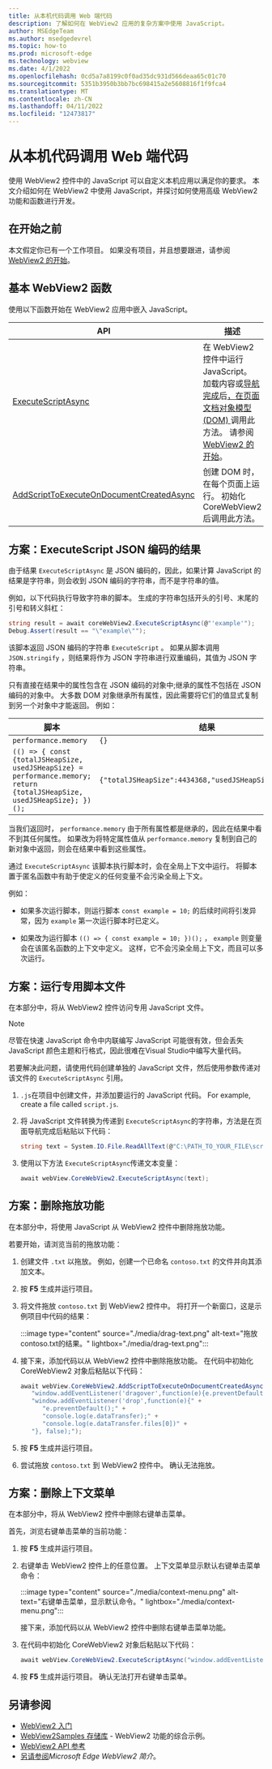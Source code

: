 ```yaml
---
title: 从本机代码调用 Web 端代码
description: 了解如何在 WebView2 应用的复杂方案中使用 JavaScript。
author: MSEdgeTeam
ms.author: msedgedevrel
ms.topic: how-to
ms.prod: microsoft-edge
ms.technology: webview
ms.date: 4/1/2022
ms.openlocfilehash: 0cd5a7a8199c0f0ad35dc931d566deaa65c01c70
ms.sourcegitcommit: 5351b3950b3bb7bc698415a2e5608816f1f9fca4
ms.translationtype: MT
ms.contentlocale: zh-CN
ms.lasthandoff: 04/11/2022
ms.locfileid: "12473817"
---
```

# <a name="call-web-side-code-from-native-side-code"></a>从本机代码调用 Web 端代码
<!-- old title: Use JavaScript in WebView for extended scenarios -->

使用 WebView2 控件中的 JavaScript 可以自定义本机应用以满足你的要求。 本文介绍如何在 WebView2 中使用 JavaScript，并探讨如何使用高级 WebView2 功能和函数进行开发。


<!-- ====================================================================== -->
## <a name="before-you-begin"></a>在开始之前

本文假定你已有一个工作项目。 如果没有项目，并且想要跟进，请参阅 [WebView2 的开始](../get-started/get-started.md)。


<!-- ====================================================================== -->
## <a name="basic-webview2-functions"></a>基本 WebView2 函数

使用以下函数开始在 WebView2 应用中嵌入 JavaScript。

| API | 描述 |
| --- | --- |
| [ExecuteScriptAsync](/dotnet/api/microsoft.web.webview2.wpf.webview2.executescriptasync) | 在 WebView2 控件中运行 JavaScript。 加载内容或[导航完成](/dotnet/api/microsoft.web.webview2.core.corewebview2.navigationcompleted)后[，在页面文档对象模型 (DOM) ](/dotnet/api/microsoft.web.webview2.core.corewebview2.domcontentloaded)调用此方法。 请参阅 [WebView2 的开始](../get-started/get-started.md)。 |
| [AddScriptToExecuteOnDocumentCreatedAsync](/dotnet/api/microsoft.web.webview2.core.corewebview2.addscripttoexecuteondocumentcreatedasync) | 创建 DOM 时，在每个页面上运行。 初始化 CoreWebView2 后调用此方法。 |


<!-- ====================================================================== -->
## <a name="scenario-executescript-json-encoded-results"></a>方案：ExecuteScript JSON 编码的结果

由于结果 `ExecuteScriptAsync` 是 JSON 编码的，因此，如果计算 JavaScript 的结果是字符串，则会收到 JSON 编码的字符串，而不是字符串的值。

例如，以下代码执行导致字符串的脚本。  生成的字符串包括开头的引号、末尾的引号和转义斜杠：

```csharp
string result = await coreWebView2.ExecuteScriptAsync(@"'example'");
Debug.Assert(result == "\"example\"");
```

该脚本返回 JSON 编码的字符串 `ExecuteScript` 。  如果从脚本调用 `JSON.stringify` ，则结果将作为 JSON 字符串进行双重编码，其值为 JSON 字符串。

只有直接在结果中的属性包含在 JSON 编码的对象中;继承的属性不包括在 JSON 编码的对象中。  大多数 DOM 对象继承所有属性，因此需要将它们的值显式复制到另一个对象中才能返回。  例如：

脚本              | 结果
---                 | ---
`performance.memory`  | `{}`
`(() => { const {totalJSHeapSize, usedJSHeapSize} = performance.memory; return {totalJSHeapSize, usedJSHeapSize}; })();` |  `{"totalJSHeapSize":4434368,"usedJSHeapSize":2832912}`

当我们返回时， `performance.memory` 由于所有属性都是继承的，因此在结果中看不到其任何属性。  如果改为将特定属性值从 `performance.memory` 复制到自己的新对象中返回，则会在结果中看到这些属性。

通过 `ExecuteScriptAsync` 该脚本执行脚本时，会在全局上下文中运行。  将脚本置于匿名函数中有助于使定义的任何变量不会污染全局上下文。

例如：

*  如果多次运行脚本，则运行脚本 `const example = 10;` 的后续时间将引发异常，因为 `example` 第一次运行脚本时已定义。 

*  如果改为运行脚本 `(() => { const example = 10; })();` ， `example` 则变量会在该匿名函数的上下文中定义。  这样，它不会污染全局上下文，而且可以多次运行。


<!-- ====================================================================== -->
## <a name="scenario-running-a-dedicated-script-file"></a>方案：运行专用脚本文件

在本部分中，将从 WebView2 控件访问专用 JavaScript 文件。

> [!NOTE]
> 尽管在快速 JavaScript 命令中内联编写 JavaScript 可能很有效，但会丢失 JavaScript 颜色主题和行格式，因此很难在Visual Studio中编写大量代码。

若要解决此问题，请使用代码创建单独的 JavaScript 文件，然后使用参数传递对该文件的 `ExecuteScriptAsync` 引用。

1. `.js`在项目中创建文件，并添加要运行的 JavaScript 代码。  For example, create a file called `script.js`.

1. 将 JavaScript 文件转换为传递到 `ExecuteScriptAsync`的字符串，方法是在页面导航完成后粘贴以下代码：

   ```csharp
   string text = System.IO.File.ReadAllText(@"C:\PATH_TO_YOUR_FILE\script.js");
   ```

1. 使用以下方法 `ExecuteScriptAsync`传递文本变量：

   ```csharp
   await webView.CoreWebView2.ExecuteScriptAsync(text);
   ```


<!-- ====================================================================== -->
## <a name="scenario-removing-drag-and-drop-functionality"></a>方案：删除拖放功能

在本部分中，将使用 JavaScript 从 WebView2 控件中删除拖放功能。

若要开始，请浏览当前的拖放功能：

1. 创建文件 `.txt` 以拖放。  例如，创建一个已命名 `contoso.txt` 的文件并向其添加文本。

1. 按 **F5** 生成并运行项目。

1. 将文件拖放 `contoso.txt` 到 WebView2 控件中。  将打开一个新窗口，这是示例项目中代码的结果：

   :::image type="content" source="./media/drag-text.png" alt-text="拖放contoso.txt的结果。" lightbox="./media/drag-text.png":::

1. 接下来，添加代码以从 WebView2 控件中删除拖放功能。  在代码中初始化 CoreWebView2 对象后粘贴以下代码：

   ```csharp
   await webView.CoreWebView2.AddScriptToExecuteOnDocumentCreatedAsync(
      "window.addEventListener('dragover',function(e){e.preventDefault();},false);" +
      "window.addEventListener('drop',function(e){" +
         "e.preventDefault();" +
         "console.log(e.dataTransfer);" +
         "console.log(e.dataTransfer.files[0])" +
      "}, false);");
   ```

1. 按 **F5** 生成并运行项目。

1. 尝试拖放 `contoso.txt` 到 WebView2 控件中。  确认无法拖放。


<!-- ====================================================================== -->
## <a name="scenario-removing-the-context-menu"></a>方案：删除上下文菜单

在本部分中，将从 WebView2 控件中删除右键单击菜单。

首先，浏览右键单击菜单的当前功能：

1. 按 **F5** 生成并运行项目。

1. 右键单击 WebView2 控件上的任意位置。  上下文菜单显示默认右键单击菜单命令：

   :::image type="content" source="./media/context-menu.png" alt-text="右键单击菜单，显示默认命令。" lightbox="./media/context-menu.png":::

   接下来，添加代码以从 WebView2 控件中删除右键单击菜单功能。

1. 在代码中初始化 CoreWebView2 对象后粘贴以下代码：

   ```csharp
   await webView.CoreWebView2.ExecuteScriptAsync("window.addEventListener('contextmenu', window => {window.preventDefault();});");
   ```

1. 按 **F5** 生成并运行项目。  确认无法打开右键单击菜单。


<!-- ====================================================================== -->
## <a name="see-also"></a>另请参阅

* [WebView2 入门](../get-started/get-started.md)
* [WebView2Samples 存储库](https://github.com/MicrosoftEdge/WebView2Samples) - WebView2 功能的综合示例。
* [WebView2 API 参考](../webview2-api-reference.md)
* [另请参阅](../index.md#see-also)_Microsoft Edge WebView2 简介_。
